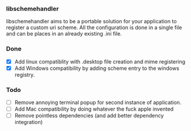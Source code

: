 ### libschemehandler

libschemehandler aims to be a portable solution for your application to register a custom uri scheme. All the configuration is done in a single file and can be places in an already existing .ini file.

### Done

- [x] Add linux compatiblity with .desktop file creation and mime registering
- [x] Add Windows compatibility by adding scheme entry to 
the windows registry.

### Todo
- [ ] Remove annoying terminal popup for second instance of application.
- [ ] Add Mac compatibility by doing whatever the fuck
apple invented
- [ ] Remove pointless dependencies (and add better dependency integration)
